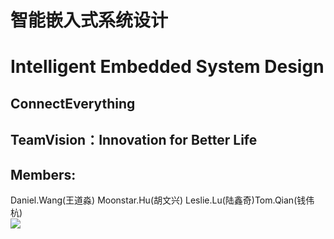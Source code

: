#  智能嵌入式系统设计  
# Intelligent Embedded System Design
## ConnectEverything
## TeamVision：Innovation for Better Life  
## Members:
   Daniel.Wang(王道淼) Moonstar.Hu(胡文兴) Leslie.Lu(陆鑫奇)Tom.Qian(钱伟杭)  
 ![](https://moonstarimg.oss-cn-hangzhou.aliyuncs.com/img/ConnectEverythin.png)

